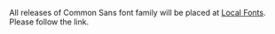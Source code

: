 All releases of Common Sans font family will be placed at [Local Fonts](https://github.com/StefanPeev/Common-Serif/releases). Please follow the link.